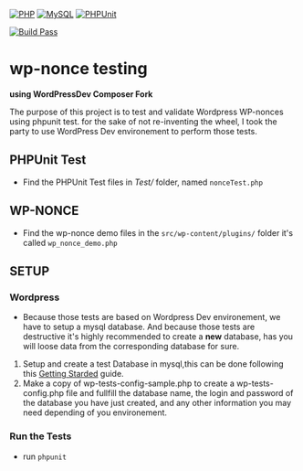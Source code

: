 
[![PHP](https://img.shields.io/badge/php-v7-blue.svg)]()
[![MySQL](https://img.shields.io/badge/mysql-v5.6-blue.svg)]()
[![PHPUnit](https://img.shields.io/badge/PHPUnit-v6.1-blue.svg)]()

[![Build Pass](https://img.shields.io/badge/Build-passing-brightgreen.svg)]()


# wp-nonce testing 
**using WordPressDev Composer Fork**

The purpose of this project is to test and validate Wordpress WP-nonces using phpunit test.
for the sake of not re-inventing the wheel, I took the party to use WordPress Dev environement to perform those tests.

## PHPUnit Test  

 * Find the PHPUnit Test files in *Test/* folder, named `nonceTest.php`


## WP-NONCE

 * Find the wp-nonce demo files in the `src/wp-content/plugins/` folder it's called `wp_nonce_demo.php`


## SETUP

### Wordpress
 * Because those tests are based on Wordpress Dev environement, we have to setup a mysql database. And because those tests are destructive it's highly recommended to create a **new** database, has you will loose data from the corresponding database for sure.

1. Setup and create a test Database in mysql,this can be done following this [Getting Starded](https://dev.mysql.com/doc/mysql-getting-started/en/) guide. 
2. Make a copy of wp-tests-config-sample.php to create a wp-tests-config.php file and fullfill the database name, the login and password of the database you have just created, and any other information you may need depending of you environement. 


### Run the Tests ###

* run `phpunit`
